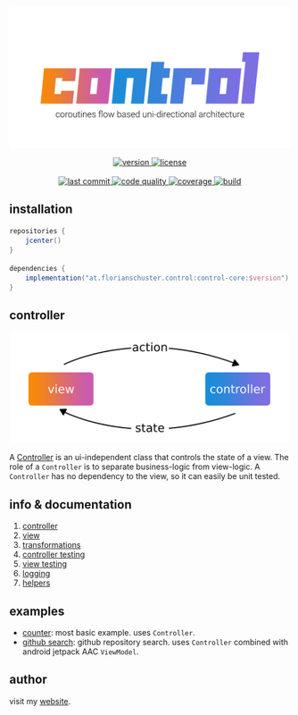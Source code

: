 <p align="center"><img alt="flow" width="600" src=".media/control.png"></p>

<p align=center>
    <a href="https://bintray.com/flosch/control/control-core">
        <img alt="version" src="https://img.shields.io/bintray/v/flosch/control/control-core?label=core-version&logoColor=f88909" />
    </a>
    <a href="LICENSE">
        <img alt="license" src="https://img.shields.io/badge/license-Apache%202.0-blue.svg?color=7b6fe2" />
    </a>
    <br/>
    <br/>
    <a href="https://github.com/floschu/control/">
        <img alt="last commit" src="https://img.shields.io/github/last-commit/floschu/control?logoColor=ffffff" /> 
    <a/>
    <a href="https://www.codacy.com/manual/floschu/control?utm_source=github.com&amp;utm_medium=referral&amp;utm_content=floschu/control&amp;utm_campaign=Badge_Grade">
        <img alt="code quality" src="https://api.codacy.com/project/badge/Grade/39072347acb94bf79651d7f16bfa63ca" /> 
    <a/>
    <a href="https://codecov.io/gh/floschu/control">
        <img alt="coverage" src="https://codecov.io/gh/floschu/control/branch/develop/graph/badge.svg" />
    <a/>
    <a href="https://github.com/floschu/control/actions">
        <img alt="build" src="https://github.com/floschu/control/workflows/build/badge.svg" />
    <a/>
</p>

## installation

``` groovy
repositories {
    jcenter()
}

dependencies {
    implementation("at.florianschuster.control:control-core:$version")
}
```

## controller

<p align="center"><img alt="flow" width="500" src=".media/udf.png"></p>

A [Controller](control-core/src/main/kotlin/at/florianschuster/control/Controller.kt) is an ui-independent class that controls the state of a view. The role of a `Controller` is to separate business-logic from view-logic. A `Controller` has no dependency to the view, so it can easily be unit tested.

## info & documentation

1. [controller](https://github.com/floschu/control/wiki/controller)
2. [view](https://github.com/floschu/control/wiki/view)
3. [transformations](https://github.com/floschu/control/wiki/transformations)
4. [controller testing](https://github.com/floschu/control/wiki/controller-testing)
5. [view testing](https://github.com/floschu/control/wiki/view-testing)
6. [logging](https://github.com/floschu/control/wiki/logging)
7. [helpers](https://github.com/floschu/control/wiki/helpers)

## examples

*   [counter](examples/example-counter): most basic example. uses `Controller`.
*   [github search](examples/example-github): github repository search. uses `Controller` combined with android jetpack AAC `ViewModel`.

## author

visit my [website](https://florianschuster.at/).
